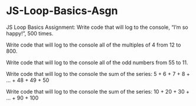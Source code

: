 # JS-Loop-Basics-Asgn
JS Loop Basics Assignment:
Write code that will log to the console, “I’m so happy!”, 500 times.

Write code that will log to the console all of the multiples of 4 from 12 to 800.

Write code that will log to the console all of the odd numbers from 55 to 11.

Write code that will log to the console the sum of the series: 
5 + 6 + 7 + 8 + … + 48 + 49 + 50

Write code that will log to the console the sum of the series: 
10 + 20 + 30 + … + 90 + 100
